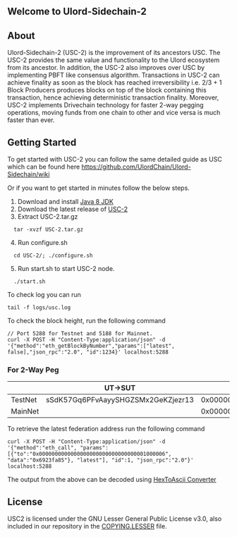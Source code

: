 ## Welcome to Ulord-Sidechain-2

## About
Ulord-Sidechain-2 (USC-2) is the improvement of its ancestors USC. The USC-2 provides the same value and functionality to the Ulord ecosystem from its ancestor. In addition, the USC-2 also improves over USC by implementing PBFT like consensus algorithm. Transactions in USC-2 can achieve finality as soon as the block has reached irreversibility i.e. 2/3 + 1 Block Producers produces blocks on top of the block containing this transaction, hence achieving deterministic transaction finality. Moreover, USC-2 implements Drivechain technology for faster 2-way pegging operations, moving funds from one chain to other and vice versa is much faster than ever.


## Getting Started
To get started with USC-2 you can follow the same detailed guide as USC which can be found here https://github.com/UlordChain/Ulord-Sidechain/wiki

Or if you want to get started in minutes follow the below steps.
1. Download and install [Java 8 JDK](http://www.webupd8.org/2012/09/install-oracle-java-8-in-ubuntu-via-ppa.html)
2. Download the latest release of [USC-2](https://github.com/UlordChain/ulord-sidechain-2/releases)
3. Extract USC-2.tar.gz
``` 
  tar -xvzf USC-2.tar.gz
```
4. Run configure.sh
``` 
  cd USC-2/; ./configure.sh
```
5. Run start.sh to start USC-2 node.
```
  ./start.sh
```
To check log you can run
```
tail -f logs/usc.log
```

To check the block height, run the following command
```
// Port 5288 for Testnet and 5188 for Mainnet.
curl -X POST -H "Content-Type:application/json" -d '{"method":"eth_getBlockByNumber","params":["latest", false],"json_rpc":"2.0", "id":1234}' localhost:5288
```

### For 2-Way Peg

| | UT->SUT | SUT->UT |
| --- | --- | --- |
| TestNet | sSdK57Gq6PFvAayySHGZSMx2GeKZjezr13 | 0x0000000000000000000000000000000001000006 |
| MainNet | | 0x0000000000000000000000000000000001000006 |

To retrieve the latest federation address run the following command
```
curl -X POST -H "Content-Type:application/json" -d '{"method":"eth_call", "params":[{"to":"0x0000000000000000000000000000000001000006", "data":"0x6923fa85"}, "latest"], "id":1, "json_rpc":"2.0"}' localhost:5288
```
The output from the above can be decoded using [HexToAscii Converter](https://www.rapidtables.com/convert/number/hex-to-ascii.html)


## License
USC2 is licensed under the GNU Lesser General Public License v3.0, also included in our repository in the [COPYING.LESSER](https://github.com/UlordChain/Ulord-Sidechain/blob/master/COPYING.LESSER) file.
